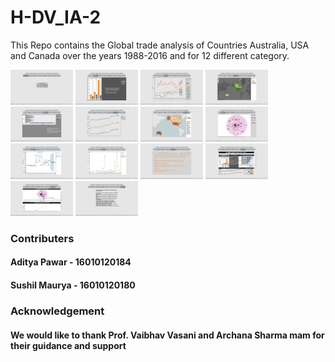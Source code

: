 # H-DV_IA-2
This Repo contains the Global trade analysis of Countries Australia, USA and Canada over the years 1988-2016 and for 12 different category.

<img src = "Images/Intoduction.png" width = "100">
<img src = "Images/Slide_1.png" width = "100">
<img src = "Images/Slide_2.png" width = "100">
<img src = "Images/Slide_3.png" width = "100">
<img src = "Images/Slide_4.png" width = "100">
<img src = "Images/Slide_5.png" width = "100">
<img src = "Images/Slide_6.png" width = "100">
<img src = "Images/Slide_7.png" width = "100">
<img src = "Images/Slide_8.png" width = "100">
<img src = "Images/Slide_9.png" width = "100">
<img src = "Images/Slide_10.png" width = "100">
<img src = "Images/Slide_11.png" width = "100">
<img src = "Images/Slide_12.png" width = "100">
<img src = "Images/Conclusion.png" width = "100">

### Contributers
#### Aditya Pawar - 16010120184
#### Sushil Maurya - 16010120180
### Acknowledgement
#### We would like to thank Prof. Vaibhav Vasani and Archana Sharma mam for their guidance and support
